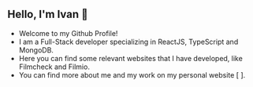 ## Hello, I'm Ivan 👋

- Welcome to my Github Profile!
- I am a Full-Stack developer specializing in ReactJS, TypeScript and MongoDB.
- Here you can find some relevant websites that I have developed, like Filmcheck and Filmio.
- You can find more about me and my work on my personal website [ ].

<!--
**ivanivanov10101/ivanivanov10101** is a ✨ _special_ ✨ repository because its `README.md` (this file) appears on your GitHub profile.

Here are some ideas to get you started:

- 🔭 I’m currently working on ...
- 🌱 I’m currently learning ...
- 👯 I’m looking to collaborate on ...
- 🤔 I’m looking for help with ...
- 💬 Ask me about ...
- 📫 How to reach me: ...
- 😄 Pronouns: ...
- ⚡ Fun fact: ...
-->
